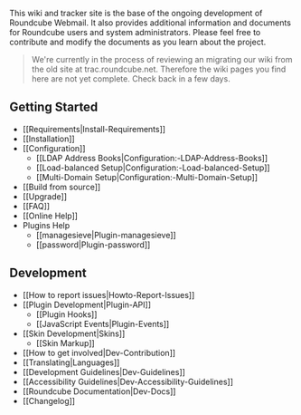 This wiki and tracker site is the base of the ongoing development of Roundcube Webmail. It also provides additional information and documents for Roundcube users and system administrators. Please feel free to contribute and modify the documents as you learn about the project.

> We're currently in the process of reviewing an migrating our wiki from the old site at trac.roundcube.net.
> Therefore the wiki pages you find here are not yet complete. Check back in a few days.

## Getting Started

- [[Requirements|Install-Requirements]]
- [[Installation]]
- [[Configuration]]
  - [[LDAP Address Books|Configuration:-LDAP-Address-Books]]
  - [[Load-balanced Setup|Configuration:-Load-balanced-Setup]]
  - [[Multi-Domain Setup|Configuration:-Multi-Domain-Setup]]
- [[Build from source]]
- [[Upgrade]]
- [[FAQ]]
- [[Online Help]]
- Plugins Help
  - [[managesieve|Plugin-managesieve]]
  - [[password|Plugin-password]]

## Development

- [[How to report issues|Howto-Report-Issues]]
- [[Plugin Development|Plugin-API]]
  - [[Plugin Hooks]]
  - [[JavaScript Events|Plugin-Events]]
- [[Skin Development|Skins]]
  - [[Skin Markup]]
- [[How to get involved|Dev-Contribution]]
- [[Translating|Languages]]
- [[Development Guidelines|Dev-Guidelines]]
- [[Accessibility Guidelines|Dev-Accessibility-Guidelines]]
- [[Roundcube Documentation|Dev-Docs]]
- [[Changelog]]


